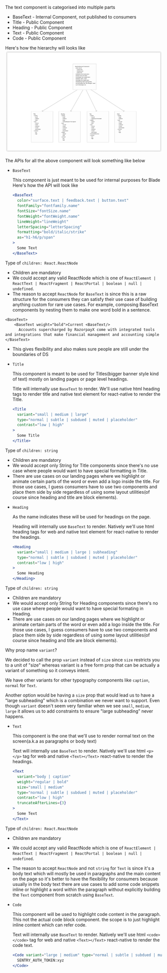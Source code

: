 The text component is categorised into multiple parts

- BaseText - Internal Component, not published to consumers
- Title - Public Component
- Heading - Public Component
- Text - Public Component
- Code - Public Component

Here's how the hierarchy will looks like
![Component Breakdown](./component-breakdown.png)

The APIs for all the above component will look something like below

- `BaseText`

  This component is just meant to be used for internal purposes for Blade
  Here's how the API will look like

  ```jsx
  <BaseText
    color="surface.text | feedback.text | button.text"
    fontFamily="fontfamily.name"
    fontSize="fontSize.name"
    fontWeight="fontWeight.name"
    lineWeight="lineWeight"
    letterSpacing="letterSpacing"
    formatting="bold/italic/strike"
    as="h1-h6/p/span"
  >
    Some Text
  </BaseText>
  ```

Type of `children: React.ReactNode`

- Children are mandatory
- We could accept any valid ReactNode which is one of `ReactElement | ReactText | ReactFragment | ReactPortal | boolean | null | undefined`.
- The reason to accept `ReactNode` for `BaseText` is since this is a raw structure for the consumers they can satisfy their use case of building anything custom for rare use cases. For example, composing BaseText components by nesting them to make one word bold in a sentence.

```
<BaseText>
	<BaseText weight="bold">Current <BaseText/>
	  Accounts supercharged by RazorpayX come with integrated tools and integrations that make financial management and accounting simple
</BaseText>
```

- This gives flexibility and also makes sure people are still under the boundaries of DS

* `Title`

  This component is meant to be used for Titles(bigger banner style kind of text) mostly on landing pages or page level headings.

  Title will internally use `BaseText` to render. We'll use native html heading tags to render title and native text element for react-native to render the Title.

  ```jsx
  <Title
    variant="small | medium | large"
    type="normal | subtle | subdued | muted | placeholder"
    contrast="low | high"
  >
    Some Title
  </Title>
  ```

Type of `children: string`

- Children are mandatory
- We would accept only String for Title components since there's no use case where people would want to have special formatting in Title.
- There are use cases on our landing pages where we highlight or animate certain parts of the word or even add a logo inside the title. For those use cases, I guess consumers have to use two components and place them side by side regardless of using some layout utilities(of course since heading and title are block elements).

* `Heading`

  As the name indicates these will be used for headings on the page.

  Heading will internally use `BaseText` to render. Natively we'll use html heading tags for web and native text element for react-native to render the headings.

  ```jsx
  <Heading
    variant="small | medium | large | subheading"
    type="normal | subtle | subdued | muted | placeholder"
    contrast="low | high"
  >
    Some Heading
  </Heading>
  ```

Type of `children: string`

- Children are mandatory
- We would accept only String for Heading components since there's no use case where people would want to have special formating in Heading.
- There are use cases on our landing pages where we highlight or animate certain parts of the word or even add a logo inside the title. For those use cases, I guess consumers have to use two components and place them side by side regardless of using some layout utilities(of course since heading and title are block elements).

Why prop name `variant`?

We decided to call the prop `variant` instead of `size` since `size` restricts you to a unit of "size" whereas variant is a free form prop that can be actually a variant of something so it conveys intent.

We have other variants for other typography components like `caption`, `normal` for `Text`.

Another option would be having a `size` prop that would lead us to have a "large subheading" which is a combination we never want to support. Even though `variant` doesn't seem very familiar when we see `small`, `medium`, `large` it allows us to add constraints to ensure "large subheading" never happens.

- `Text`

  This component is the one that we'll use to render normal text on the screen(a.k.a as paragraphs or body text)

  Text will internally use `BaseText` to render. Natively we'll use html `<p></p>` tag for web and native `<Text></Text>` react-native to render the headings.

  ```jsx
  <Text
    variant="body | caption"
    weight="regular | bold"
    size="small | medium"
    type="normal | subtle | subdued | muted | placeholder"
    contrast="low | high"
    truncateAfterLines={3}
  >
    Some Text
  </Text>
  ```

Type of `children: React.ReactNode`

- Children are mandatory
- We could accept any valid ReactNode which is one of `ReactElement | ReactText | ReactFragment | ReactPortal | boolean | null | undefined`.
- The reason to accept `ReactNode` and not `string` for `Text` is since it's a body text which will mostly be used in paragraphs and the main content on the page so it's better to have the flexibility for consumers because usually in the body text there are use cases to add some code snippets inline or highlight a word within the paragraph without explicitly building the `Text` component from scratch using `BaseText`.

- `Code`

  This component will be used to highlight code content in the paragraph. This not the actual code block component. the scope is to just highlight inline content which can refer code.

  Text will internally use `BaseText` to render. Natively we'll use html `<code></code>` tag for web and native `<Text></Text>` react-native to render the code text.

  ```jsx
  <Code variant="large | medium" type="normal | subtle | subdued | muted | placeholder">
    SENTRY_AUTH_TOKEN:xyz
  </Code>
  ```
